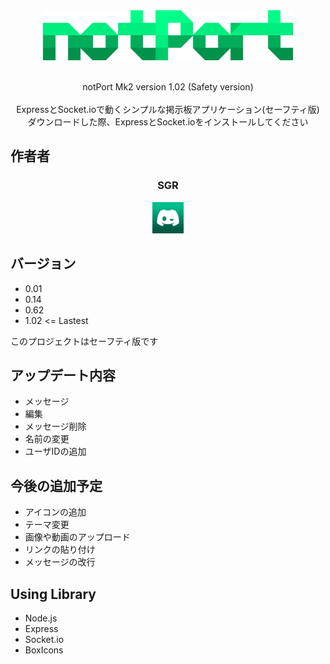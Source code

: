 <div align="center">
  <img src="https://raw.githubusercontent.com/sgr-studio/notport/refs/heads/main/notPort/notPort_SYSTEM/public/notPort.png" style="width: 400px">
  <p><br>notPort Mk2 version 1.02 (Safety version)<br><br>ExpressとSocket.ioで動くシンプルな掲示板アプリケーション(セーフティ版)<br>ダウンロードした際、ExpressとSocket.ioをインストールしてください</p>
</div>

  ## 作者者
<div align="center">
  <h3 style="width: 50px; text-align: center;">SGR</h3>
  <img src="https://raw.githubusercontent.com/sgr-studio/database/refs/heads/main/data/icon/SGR.png" style="width: 50px">
</div>

## バージョン
- 0.01 
- 0.14  
- 0.62 
- 1.02 <= Lastest

このプロジェクトはセーフティ版です

## アップデート内容
- メッセージ
- 編集
- メッセージ削除
- 名前の変更
- ユーザIDの追加

## 今後の追加予定
- アイコンの追加
- テーマ変更
- 画像や動画のアップロード
- リンクの貼り付け
- メッセージの改行

## Using Library
- Node.js
- Express
- Socket.io
- BoxIcons
